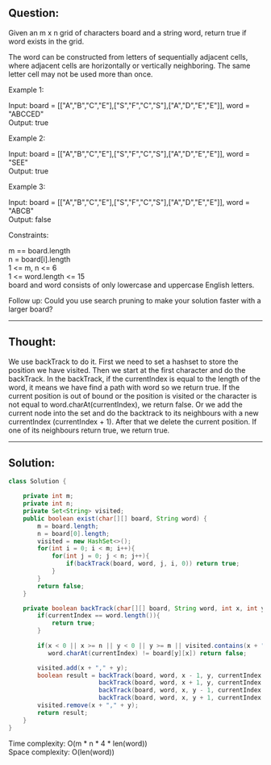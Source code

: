 ## Question:

Given an m x n grid of characters board and a string word, return true if word exists in the grid.

The word can be constructed from letters of sequentially adjacent cells, where adjacent cells are horizontally or vertically neighboring. The same letter cell may not be used more than once.

Example 1:

Input: board = [["A","B","C","E"],["S","F","C","S"],["A","D","E","E"]], word = "ABCCED"  
Output: true  

Example 2:  

Input: board = [["A","B","C","E"],["S","F","C","S"],["A","D","E","E"]], word = "SEE"  
Output: true  

Example 3:

Input: board = [["A","B","C","E"],["S","F","C","S"],["A","D","E","E"]], word = "ABCB"  
Output: false  
 
Constraints:  

m == board.length  
n = board[i].length  
1 <= m, n <= 6  
1 <= word.length <= 15  
board and word consists of only lowercase and uppercase English letters.  

Follow up: Could you use search pruning to make your solution faster with a larger board?  

---
## Thought:
We use backTrack to do it. First we need to set a hashset to store the position we have visited. Then we start at the first character and do the 
backTrack. In the backTrack, if the currentIndex is equal to the length of the word, it means we have find a path with word so we return true. 
If the current position is out of bound or the position is visited or the character is not equal to word.charAt(currentIndex), we return false.
Or we add the current node into the set and do the backtrack to its neighbours with a new currentIndex (currentIndex + 1). After that we delete the current 
position. If one of its neighbours return true, we return true.

---
## Solution: 
```Java
class Solution {

    private int m;
    private int n;
    private Set<String> visited;
    public boolean exist(char[][] board, String word) {
        m = board.length;
        n = board[0].length;
        visited = new HashSet<>();
        for(int i = 0; i < m; i++){
            for(int j = 0; j < n; j++){
                if(backTrack(board, word, j, i, 0)) return true;
            }
        }
        return false;
    }

    private boolean backTrack(char[][] board, String word, int x, int y, int currentIndex){
        if(currentIndex == word.length()){
            return true;
        } 
        
        if(x < 0 || x >= n || y < 0 || y >= m || visited.contains(x + "," + y) || 
           word.charAt(currentIndex) != board[y][x]) return false;

        visited.add(x + "," + y);
        boolean result = backTrack(board, word, x - 1, y, currentIndex + 1)||
                         backTrack(board, word, x + 1, y, currentIndex + 1)||
                         backTrack(board, word, x, y - 1, currentIndex + 1)||
                         backTrack(board, word, x, y + 1, currentIndex + 1);
        visited.remove(x + "," + y);
        return result;
    }
}
```
Time complexity: O(m * n * 4 * len(word))  
Space complexity: O(len(word))
